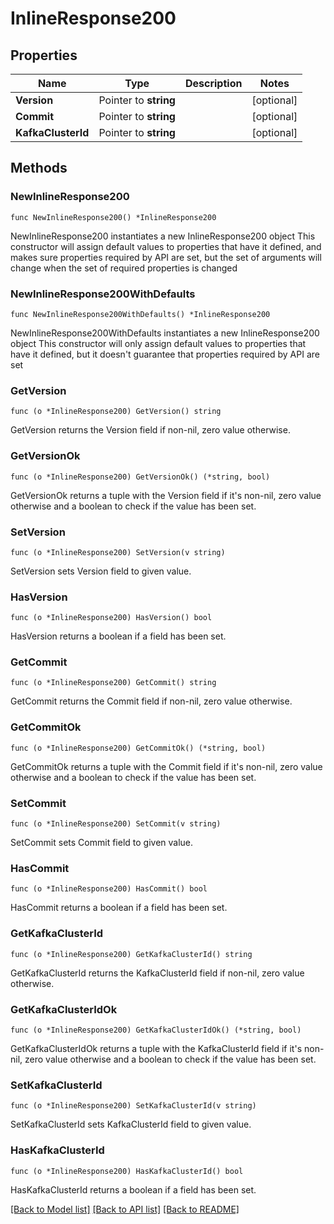 # InlineResponse200

## Properties

Name | Type | Description | Notes
------------ | ------------- | ------------- | -------------
**Version** | Pointer to **string** |  | [optional] 
**Commit** | Pointer to **string** |  | [optional] 
**KafkaClusterId** | Pointer to **string** |  | [optional] 

## Methods

### NewInlineResponse200

`func NewInlineResponse200() *InlineResponse200`

NewInlineResponse200 instantiates a new InlineResponse200 object
This constructor will assign default values to properties that have it defined,
and makes sure properties required by API are set, but the set of arguments
will change when the set of required properties is changed

### NewInlineResponse200WithDefaults

`func NewInlineResponse200WithDefaults() *InlineResponse200`

NewInlineResponse200WithDefaults instantiates a new InlineResponse200 object
This constructor will only assign default values to properties that have it defined,
but it doesn't guarantee that properties required by API are set

### GetVersion

`func (o *InlineResponse200) GetVersion() string`

GetVersion returns the Version field if non-nil, zero value otherwise.

### GetVersionOk

`func (o *InlineResponse200) GetVersionOk() (*string, bool)`

GetVersionOk returns a tuple with the Version field if it's non-nil, zero value otherwise
and a boolean to check if the value has been set.

### SetVersion

`func (o *InlineResponse200) SetVersion(v string)`

SetVersion sets Version field to given value.

### HasVersion

`func (o *InlineResponse200) HasVersion() bool`

HasVersion returns a boolean if a field has been set.

### GetCommit

`func (o *InlineResponse200) GetCommit() string`

GetCommit returns the Commit field if non-nil, zero value otherwise.

### GetCommitOk

`func (o *InlineResponse200) GetCommitOk() (*string, bool)`

GetCommitOk returns a tuple with the Commit field if it's non-nil, zero value otherwise
and a boolean to check if the value has been set.

### SetCommit

`func (o *InlineResponse200) SetCommit(v string)`

SetCommit sets Commit field to given value.

### HasCommit

`func (o *InlineResponse200) HasCommit() bool`

HasCommit returns a boolean if a field has been set.

### GetKafkaClusterId

`func (o *InlineResponse200) GetKafkaClusterId() string`

GetKafkaClusterId returns the KafkaClusterId field if non-nil, zero value otherwise.

### GetKafkaClusterIdOk

`func (o *InlineResponse200) GetKafkaClusterIdOk() (*string, bool)`

GetKafkaClusterIdOk returns a tuple with the KafkaClusterId field if it's non-nil, zero value otherwise
and a boolean to check if the value has been set.

### SetKafkaClusterId

`func (o *InlineResponse200) SetKafkaClusterId(v string)`

SetKafkaClusterId sets KafkaClusterId field to given value.

### HasKafkaClusterId

`func (o *InlineResponse200) HasKafkaClusterId() bool`

HasKafkaClusterId returns a boolean if a field has been set.


[[Back to Model list]](../README.md#documentation-for-models) [[Back to API list]](../README.md#documentation-for-api-endpoints) [[Back to README]](../README.md)


